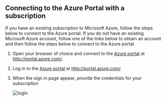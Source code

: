 
<!--
includes/sql-database-include-getting-started-v12portal-gettings-an-account.md

Latest Freshness check:  2016-04-11 , carlrab.

As of circa 2016-04-11, the following topics might include this include:
articles/sql-database/sql-database-get-started-tutorial.md

## Connecting to the Azure Portal with a subscription

-->
## Connecting to the Azure Portal with a subscription
If you have an existing subscription to Microsoft Azure, follow the steps below to connect to the Azure portal. If you do not have an existing Microsoft Azure account, follow one of the links below to obtain an account and then follow the steps below to connect to the Azure portal.

1. Open your browser of choice and connect to the [Azure portal](https://portal.azure.com/) at http://portal.azure.com/.
2. Log in to the [Azure portal](https://portal.azure.com/) at http://portal.azure.com/.
3. When the sign in page appear, provide the credentials for your subscription
   
   ![login](./media/sql-database-getting-started-tutorial/login.png)

<!-- Image references. -->

[1]: ./media/sql-database-getting-started-tutorial/login.png




<!--

-->
